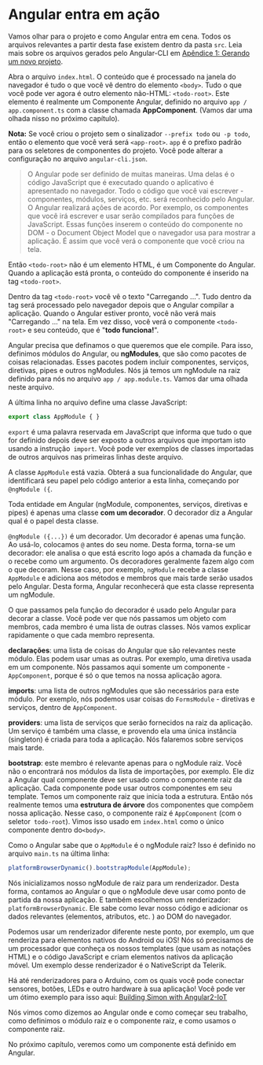 # Angular entra em ação

Vamos olhar para o projeto e como Angular entra em cena. Todos os arquivos relevantes a partir desta fase existem dentro da pasta `src`.
Leia mais sobre os arquivos gerados pelo Angular-CLI em [Apêndice 1: Gerando um novo projeto](./generating_a_new_project.html).

Abra o arquivo `index.html`. O conteúdo que é processado na janela do navegador é tudo o que você vê dentro do elemento `<body>`. Tudo o que você pode ver agora é outro elemento não-HTML: `<todo-root>`. Este elemento é realmente um Componente Angular, definido no arquivo `app / app.component.ts` com a classe chamada **AppComponent**. (Vamos dar uma olhada nisso no próximo capítulo).

**Nota:** Se você criou o projeto sem o sinalizador `--prefix todo` ou` -p todo`, então o elemento que você verá será `<app-root>`. `app` é o prefixo padrão para os seletores de componentes do projeto. Você pode alterar a configuração no arquivo `angular-cli.json`.


> O Angular pode ser definido de muitas maneiras. Uma delas é o código JavaScript que é executado quando o aplicativo é apresentado no navegador. Todo o código que você vai escrever - componentes, módulos, serviços, etc. será reconhecido pelo Angular. O Angular realizará ações de acordo. Por exemplo, os componentes que você irá escrever e usar serão compilados para funções de JavaScript. Essas funções inserem o conteúdo do componente no DOM - o Document Object Model que o navegador usa para mostrar a aplicação. É assim que você verá o componente que você criou na tela.

Então `<todo-root>` não é um elemento HTML, é um Componente do Angular. Quando a aplicação está pronta, o conteúdo do componente é inserido na tag `<todo-root>`.

Dentro da tag `<todo-root>` você vê o texto "Carregando ...". Tudo dentro da tag será processado pelo navegador depois que o Angular compilar a aplicação. Quando o Angular estiver pronto, você não verá mais "Carregando ..." na tela. Em vez disso, você verá o componente `<todo-root>` e seu conteúdo, que é "**todo funciona!**".

Angular precisa que definamos o que queremos que ele compile. Para isso, definimos módulos do Angular, ou **ngModules**, que são como pacotes de coisas relacionadas. Esses pacotes podem incluir componentes, serviços, diretivas, pipes e outros ngModules. Nós já temos um ngModule na raiz definido para nós no arquivo `app / app.module.ts`. Vamos dar uma olhada neste arquivo.

A última linha no arquivo define uma classe JavaScript:

```js
export class AppModule { }
```

`export` é uma palavra reservada em JavaScript que informa que tudo o que for definido depois deve ser exposto a outros arquivos que importam isto usando a instrução` import`. Você pode ver exemplos de classes importadas de outros arquivos nas primeiras linhas deste arquivo.

A classe `AppModule` está vazia. Obterá a sua funcionalidade do Angular, que identificará seu papel pelo código anterior a esta linha, começando por `@ngModule ({`.

Toda entidade em Angular (ngModule, componentes, serviços, diretivas e pipes) é apenas uma classe **com um decorador**. O decorador diz a Angular qual é o papel desta classe.

`@ngModule ({...})` é um decorador. Um decorador é apenas uma função. Ao usá-lo, colocamos `@` antes do seu nome. Desta forma, torna-se um decorador: ele analisa o que está escrito logo após a chamada da função e o recebe como um argumento. Os decoradores geralmente fazem algo com o que decoram. Nesse caso, por exemplo, `ngModule` recebe a classe` AppModule` e adiciona aos métodos e membros que mais tarde serão usados pelo Angular. Desta forma, Angular reconhecerá que esta classe representa um ngModule.

O que passamos pela função do decorador é usado pelo Angular para decorar a classe. Você pode ver que nós passamos um objeto com membros, cada membro é uma lista de outras classes. Nós vamos explicar rapidamente o que cada membro representa.

**declarações**: uma lista de coisas do Angular que são relevantes neste módulo. Elas podem usar umas as outras. Por exemplo, uma diretiva usada em um componente. Nós passamos aqui somente um componente - `AppComponent`, porque é só o que temos na nossa aplicação agora.

**imports**: uma lista de outros ngModules que são necessários para este módulo. Por exemplo, nós podemos usar coisas do `FormsModule` - diretivas e serviços, dentro de `AppComponent`.

**providers**: uma lista de serviços que serão fornecidos na raiz da aplicação. Um serviço é também uma classe, e provendo ela uma única instância (singleton) é criada para toda a aplicação. Nós falaremos sobre serviços mais tarde.

**bootstrap**: este membro é relevante apenas para o ngModule raiz. Você não o encontrará nos módulos da lista de importações, por exemplo. Ele diz a Angular qual componente deve ser usado como o componente raiz da aplicação. Cada componente pode usar outros componentes em seu template. Temos um componente raiz que inicia toda a estrutura. Então nós realmente temos uma **estrutura de árvore** dos componentes que compõem nossa aplicação. Nesse caso, o componente raiz é `AppComponent` (com o seletor` todo-root`). Vimos isso usado em `index.html` como o único componente dentro do` <body> `.

Como o Angular sabe que o `AppModule` é o ngModule raiz? Isso é definido no arquivo `main.ts` na última linha:

```js
platformBrowserDynamic().bootstrapModule(AppModule);
```

Nós inicializamos nosso ngModule de raiz para um renderizador. Desta forma, contamos ao Angular o que o ngModule deve usar como ponto de partida da nossa aplicação. E também escolhemos um renderizador: `platformBrowserDynamic`. Ele sabe como levar nosso código e adicionar os dados relevantes (elementos, atributos, etc. ) ao DOM do navegador.

Podemos usar um renderizador diferente neste ponto, por exemplo, um que renderiza para elementos nativos do Android ou iOS! Nós só precisamos de um processador que conheça os nossos templates (que usam as notações HTML) e o código JavaScript e criam elementos nativos da aplicação móvel. Um exemplo desse renderizador é o NativeScript da Telerik.

Há até renderizadores para o Arduino, com os quais você pode conectar sensores, botões, LEDs e outro hardware à sua aplicação! Você pode ver um ótimo exemplo para isso aqui: [Building Simon with Angular2-IoT](https://medium.com/@urish/building-simon-with-angular2-iot-fceb78bb18e5#.430qu216w)

Nós vimos como dizemos ao Angular onde e como começar seu trabalho, como definimos o módulo raiz e o componente raiz, e como usamos o componente raiz.

No próximo capítulo, veremos como um componente está definido em Angular.
